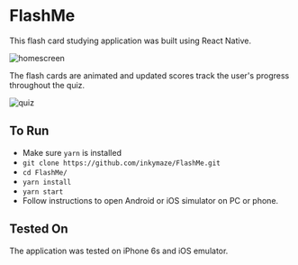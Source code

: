 # FlashMe

This flash card studying application was built using React Native.

![homescreen](https://res.cloudinary.com/dbyoymbpd/image/upload/c_scale,h_400/v1507658621/Screen_Shot_2017-10-10_at_11.01.48_AM_zr8rwg.png)

The flash cards are animated and updated scores track the user's progress throughout the quiz.

![quiz](https://res.cloudinary.com/dbyoymbpd/image/upload/c_scale,h_400/v1507658609/Screen_Shot_2017-10-10_at_10.01.19_AM_doe9ar.png)

## To Run

* Make sure `yarn` is installed
* `git clone https://github.com/inkymaze/FlashMe.git`
* `cd FlashMe/`
* `yarn install`
* `yarn start`
* Follow instructions to open Android or iOS simulator on PC or phone.



## Tested On

The application was tested on iPhone 6s and iOS emulator.
